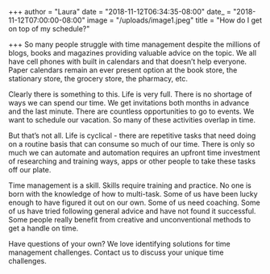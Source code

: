 +++
author = "Laura"
date = "2018-11-12T06:34:35-08:00"
date_ = "2018-11-12T07:00:00-08:00"
image = "/uploads/image1.jpeg"
title = "How do I get on top of my schedule?"

+++
So many people struggle with time management despite the millions of blogs, books and magazines providing valuable advice on the topic. We all have cell phones with built in calendars and that doesn’t help everyone. Paper calendars remain an ever present option at the book store, the stationary store, the grocery store, the pharmacy, etc.  

Clearly there is something to this. Life is very full. There is no shortage of ways we can spend our time. We get invitations both months in advance and the last minute. There are countless opportunities to go to events. We want to schedule our vacation. So many of these activities overlap in time.  

But that’s not all. Life is cyclical - there are repetitive tasks that need doing on a routine basis that can consume so much of our time. There is only so much we can automate and automation requires an upfront time investment of researching and training ways, apps or other people to take these tasks off our plate.  

Time management is a skill. Skills require training and practice. No one is born with the knowledge of how to multi-task. Some of us have been lucky enough to have figured it out on our own. Some of us need coaching. Some of us have tried following general advice and have not found it successful. Some people really benefit from creative and unconventional methods to get a handle on time. 

Have questions of your own? We love identifying solutions for time management challenges. Contact us to discuss your unique time challenges.
